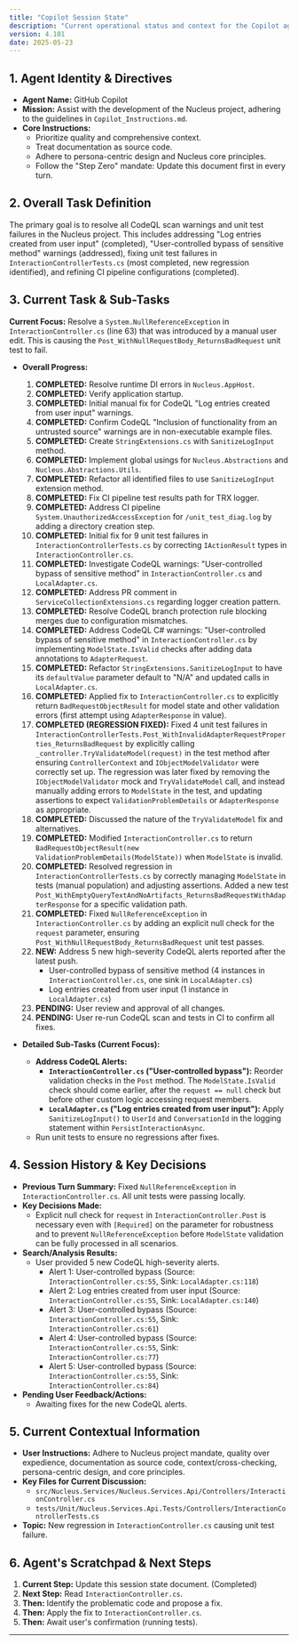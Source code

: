 ```yaml
---
title: "Copilot Session State"
description: "Current operational status and context for the Copilot agent."
version: 4.101
date: 2025-05-23
---
```


## 1. Agent Identity & Directives

*   **Agent Name:** GitHub Copilot
*   **Mission:** Assist with the development of the Nucleus project, adhering to the guidelines in `Copilot_Instructions.md`.
*   **Core Instructions:**
    *   Prioritize quality and comprehensive context.
    *   Treat documentation as source code.
    *   Adhere to persona-centric design and Nucleus core principles.
    *   Follow the "Step Zero" mandate: Update this document first in every turn.

## 2. Overall Task Definition

The primary goal is to resolve all CodeQL scan warnings and unit test failures in the Nucleus project. This includes addressing "Log entries created from user input" (completed), "User-controlled bypass of sensitive method" warnings (addressed), fixing unit test failures in `InteractionControllerTests.cs` (most completed, new regression identified), and refining CI pipeline configurations (completed).

## 3. Current Task & Sub-Tasks

**Current Focus:** Resolve a `System.NullReferenceException` in `InteractionController.cs` (line 63) that was introduced by a manual user edit. This is causing the `Post_WithNullRequestBody_ReturnsBadRequest` unit test to fail.

*   **Overall Progress:**
    1.  **COMPLETED:** Resolve runtime DI errors in `Nucleus.AppHost`.
    2.  **COMPLETED:** Verify application startup.
    3.  **COMPLETED:** Initial manual fix for CodeQL "Log entries created from user input" warnings.
    4.  **COMPLETED:** Confirm CodeQL "Inclusion of functionality from an untrusted source" warnings are in non-executable example files.
    5.  **COMPLETED:** Create `StringExtensions.cs` with `SanitizeLogInput` method.
    6.  **COMPLETED:** Implement global usings for `Nucleus.Abstractions` and `Nucleus.Abstractions.Utils`.
    7.  **COMPLETED:** Refactor all identified files to use `SanitizeLogInput` extension method.
    8.  **COMPLETED:** Fix CI pipeline test results path for TRX logger.
    9.  **COMPLETED:** Address CI pipeline `System.UnauthorizedAccessException` for `/unit_test_diag.log` by adding a directory creation step.
    10. **COMPLETED:** Initial fix for 9 unit test failures in `InteractionControllerTests.cs` by correcting `IActionResult` types in `InteractionController.cs`.
    11. **COMPLETED:** Investigate CodeQL warnings: "User-controlled bypass of sensitive method" in `InteractionController.cs` and `LocalAdapter.cs`.
    12. **COMPLETED:** Address PR comment in `ServiceCollectionExtensions.cs` regarding logger creation pattern.
    13. **COMPLETED:** Resolve CodeQL branch protection rule blocking merges due to configuration mismatches.
    14. **COMPLETED:** Address CodeQL C# warnings: "User-controlled bypass of sensitive method" in `InteractionController.cs` by implementing `ModelState.IsValid` checks after adding data annotations to `AdapterRequest`.
    15. **COMPLETED:** Refactor `StringExtensions.SanitizeLogInput` to have its `defaultValue` parameter default to "N/A" and updated calls in `LocalAdapter.cs`.
    16. **COMPLETED:** Applied fix to `InteractionController.cs` to explicitly return `BadRequestObjectResult` for model state and other validation errors (first attempt using `AdapterResponse` in value).
    17. **COMPLETED (REGRESSION FIXED):** Fixed 4 unit test failures in `InteractionControllerTests.Post_WithInvalidAdapterRequestProperties_ReturnsBadRequest` by explicitly calling `_controller.TryValidateModel(request)` in the test method after ensuring `ControllerContext` and `IObjectModelValidator` were correctly set up. The regression was later fixed by removing the `IObjectModelValidator` mock and `TryValidateModel` call, and instead manually adding errors to `ModelState` in the test, and updating assertions to expect `ValidationProblemDetails` or `AdapterResponse` as appropriate.
    18. **COMPLETED:** Discussed the nature of the `TryValidateModel` fix and alternatives.
    19. **COMPLETED:** Modified `InteractionController.cs` to return `BadRequestObjectResult(new ValidationProblemDetails(ModelState))` when `ModelState` is invalid.
    20. **COMPLETED:** Resolved regression in `InteractionControllerTests.cs` by correctly managing `ModelState` in tests (manual population) and adjusting assertions. Added a new test `Post_WithEmptyQueryTextAndNoArtifacts_ReturnsBadRequestWithAdapterResponse` for a specific validation path.
    21. **COMPLETED:** Fixed `NullReferenceException` in `InteractionController.cs` by adding an explicit null check for the `request` parameter, ensuring `Post_WithNullRequestBody_ReturnsBadRequest` unit test passes.
    22. **NEW:** Address 5 new high-severity CodeQL alerts reported after the latest push.
        *   User-controlled bypass of sensitive method (4 instances in `InteractionController.cs`, one sink in `LocalAdapter.cs`)
        *   Log entries created from user input (1 instance in `LocalAdapter.cs`)
    23. **PENDING:** User review and approval of all changes.
    24. **PENDING:** User re-run CodeQL scan and tests in CI to confirm all fixes.

*   **Detailed Sub-Tasks (Current Focus):**
    *   **Address CodeQL Alerts:**
        *   **`InteractionController.cs` ("User-controlled bypass"):** Reorder validation checks in the `Post` method. The `ModelState.IsValid` check should come earlier, after the `request == null` check but before other custom logic accessing request members.
        *   **`LocalAdapter.cs` ("Log entries created from user input"):** Apply `SanitizeLogInput()` to `UserId` and `ConversationId` in the logging statement within `PersistInteractionAsync`.
    *   Run unit tests to ensure no regressions after fixes.

## 4. Session History & Key Decisions

*   **Previous Turn Summary:** Fixed `NullReferenceException` in `InteractionController.cs`. All unit tests were passing locally.
*   **Key Decisions Made:**
    *   Explicit null check for `request` in `InteractionController.Post` is necessary even with `[Required]` on the parameter for robustness and to prevent `NullReferenceException` before `ModelState` validation can be fully processed in all scenarios.
*   **Search/Analysis Results:**
    *   User provided 5 new CodeQL high-severity alerts.
        *   Alert 1: User-controlled bypass (Source: `InteractionController.cs:55`, Sink: `LocalAdapter.cs:118`)
        *   Alert 2: Log entries created from user input (Source: `InteractionController.cs:55`, Sink: `LocalAdapter.cs:140`)
        *   Alert 3: User-controlled bypass (Source: `InteractionController.cs:55`, Sink: `InteractionController.cs:61`)
        *   Alert 4: User-controlled bypass (Source: `InteractionController.cs:55`, Sink: `InteractionController.cs:77`)
        *   Alert 5: User-controlled bypass (Source: `InteractionController.cs:55`, Sink: `InteractionController.cs:84`)
*   **Pending User Feedback/Actions:**
    *   Awaiting fixes for the new CodeQL alerts.

## 5. Current Contextual Information

*   **User Instructions:** Adhere to Nucleus project mandate, quality over expedience, documentation as source code, context/cross-checking, persona-centric design, and core principles.
*   **Key Files for Current Discussion:**
    *   `src/Nucleus.Services/Nucleus.Services.Api/Controllers/InteractionController.cs`
    *   `tests/Unit/Nucleus.Services.Api.Tests/Controllers/InteractionControllerTests.cs`
*   **Topic:** New regression in `InteractionController.cs` causing unit test failure.

## 6. Agent's Scratchpad & Next Steps

1.  **Current Step:** Update this session state document. (Completed)
2.  **Next Step:** Read `InteractionController.cs`.
3.  **Then:** Identify the problematic code and propose a fix.
4.  **Then:** Apply the fix to `InteractionController.cs`.
5.  **Then:** Await user's confirmation (running tests).

---